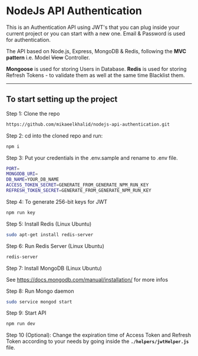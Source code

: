 # NodeJs API Authentication 

This is an Authentication API using JWT's that you can plug inside your current project or you can start with a new one. Email & Password is used for authentication.

The API based on Node.js, Express, MongoDB & Redis, following the **MVC pattern** i.e. Model ~~View~~ Controller.

**Mongoose** is used for storing Users in Database.
**Redis** is used for storing Refresh Tokens - to validate them as well at the same time Blacklist them.

---

## To start setting up the project

Step 1: Clone the repo

```bash
https://github.com/mikaeelkhalid/nodejs-api-authentication.git
```

Step 2: cd into the cloned repo and run:

```bash
npm i
```

Step 3: Put your credentials in the .env.sample and rename to .env file.

```bash
PORT=
MONGODB_URI=
DB_NAME=YOUR_DB_NAME
ACCESS_TOKEN_SECRET=GENERATE_FROM_GENERATE_NPM_RUN_KEY
REFRESH_TOKEN_SECRET=GENERATE_FROM_GENERATE_NPM_RUN_KEY
```

Step 4: To generate 256-bit keys for JWT

```bash
npm run key
```

Step 5: Install Redis (Linux Ubuntu)

```bash
sudo apt-get install redis-server
```

Step 6: Run Redis Server (Linux Ubuntu)

```bash
redis-server
```

Step 7: Install MongoDB (Linux Ubuntu)

See <https://docs.mongodb.com/manual/installation/> for more infos

Step 8: Run Mongo daemon

```bash
sudo service mongod start
```

Step 9: Start API

```bash
npm run dev
```

Step 10 (Optional): Change the expiration time of Access Token and Refresh Token according to your needs by going inside the **`./helpers/jwtHelper.js`** file.
